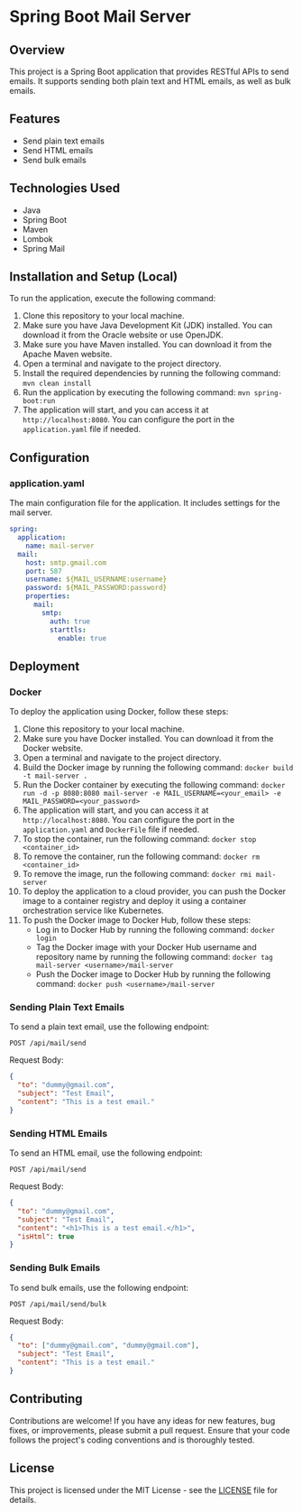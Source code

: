 # Spring Boot Mail Server

## Overview
This project is a Spring Boot application that provides RESTful APIs to send emails. It supports sending both plain text and HTML emails, as well as bulk emails.

## Features
- Send plain text emails
- Send HTML emails
- Send bulk emails

## Technologies Used
- Java
- Spring Boot
- Maven
- Lombok
- Spring Mail

## Installation and Setup (Local)
To run the application, execute the following command:

1. Clone this repository to your local machine.
2. Make sure you have Java Development Kit (JDK) installed. You can download it from the Oracle website or use OpenJDK.
3. Make sure you have Maven installed. You can download it from the Apache Maven website.
4. Open a terminal and navigate to the project directory.
5. Install the required dependencies by running the following command: ```mvn clean install```
6. Run the application by executing the following command: ```mvn spring-boot:run```
7. The application will start, and you can access it at `http://localhost:8080`. You can configure the port in the `application.yaml` file if needed.

## Configuration
### application.yaml
The main configuration file for the application. It includes settings for the mail server.

```yaml
spring:
  application:
    name: mail-server
  mail:
    host: smtp.gmail.com
    port: 587
    username: ${MAIL_USERNAME:username}
    password: ${MAIL_PASSWORD:password}
    properties:
      mail:
        smtp:
          auth: true
          starttls:
            enable: true
```


## Deployment

### Docker
To deploy the application using Docker, follow these steps:

1. Clone this repository to your local machine.
2. Make sure you have Docker installed. You can download it from the Docker website.
3. Open a terminal and navigate to the project directory.
4. Build the Docker image by running the following command: ```docker build -t mail-server .```
5. Run the Docker container by executing the following command: ```docker run -d -p 8080:8080 mail-server -e MAIL_USERNAME=<your_email> -e MAIL_PASSWORD=<your_password>```
6. The application will start, and you can access it at `http://localhost:8080`. You can configure the port in the `application.yaml` and `DockerFile` file if needed.
7. To stop the container, run the following command: ```docker stop <container_id>```
8. To remove the container, run the following command: ```docker rm <container_id>```
9. To remove the image, run the following command: ```docker rmi mail-server```
10. To deploy the application to a cloud provider, you can push the Docker image to a container registry and deploy it using a container orchestration service like Kubernetes.
11. To push the Docker image to Docker Hub, follow these steps:
    - Log in to Docker Hub by running the following command: ```docker login```
    - Tag the Docker image with your Docker Hub username and repository name by running the following command: ```docker tag mail-server <username>/mail-server```
    - Push the Docker image to Docker Hub by running the following command: ```docker push <username>/mail-server```


### Sending Plain Text Emails
To send a plain text email, use the following endpoint:

```http
POST /api/mail/send
```

Request Body:

```json
{
  "to": "dummy@gmail.com",
  "subject": "Test Email",
  "content": "This is a test email."
}
```

### Sending HTML Emails
To send an HTML email, use the following endpoint:

```http
POST /api/mail/send
```

Request Body:

```json
{
  "to": "dummy@gmail.com",
  "subject": "Test Email",
  "content": "<h1>This is a test email.</h1>",
  "isHtml": true
}
```

### Sending Bulk Emails
To send bulk emails, use the following endpoint:

```http
POST /api/mail/send/bulk
```

Request Body:

```json
{
  "to": ["dummy@gmail.com", "dummy@gmail.com"],
  "subject": "Test Email",
  "content": "This is a test email."
}
```

## Contributing
Contributions are welcome! If you have any ideas for new features, bug fixes, or improvements, please submit a pull request. Ensure that your code follows the project's coding conventions and is thoroughly tested.

## License
This project is licensed under the MIT License - see the [LICENSE](LICENSE) file for details.